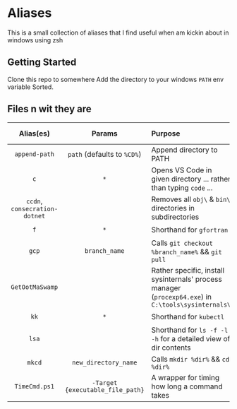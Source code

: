 # Aliases

This is a small collection of aliases that I find useful when am kickin about in windows using zsh

## Getting Started

Clone this repo to somewhere 
Add the directory to your windows `PATH` env variable
Sorted.

## Files n wit they are 

Alias(es) | Params | Purpose | Personal Rating
:-:|:-:|:--|:-:
`append-path` | `path` (defaults to `%CD%`) | Append directory to PATH | :star: :star:
`c` | `*` | Opens VS Code in given directory ... rather than typing `code` ...| :star: 
`ccdn`, `consecration-dotnet` | | Removes all `obj\` & `bin\` directories in subdirectories | :star: :star: :star: :star:
`f` | `*` | Shorthand for `gfortran` | :star: 
`gcp` | `branch_name` | Calls `git checkout %branch_name%` && `git pull` | :star: :star: :star:
`GetOotMaSwamp` |  | Rather specific, install sysinternals' process manager (`procexp64.exe`) in `C:\tools\sysinternals\` | :star: 
`kk` | `*` | Shorthand for `kubectl` | :star:
`lsa` | | Shorthand for `ls -f -l -h` for a detailed view of dir contents | :star: :star: :star:
`mkcd` | `new_directory_name` | Calls `mkdir %dir%` && `cd %dir%` | :star: :star: :star: :star:
`TimeCmd.ps1` | `-Target {executable_file_path}` | A wrapper for timing how long a command takes | :star: :star: :star: